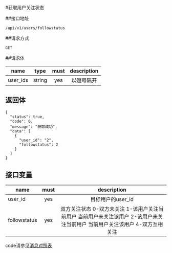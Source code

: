#获取用户关注状态

##接口地址
```
/api/v1/users/followstatus
```

##请求方式
```
GET
```
##请求体

| name     | type     | must     | description |
|----------|:--------:|:--------:|:-----------:|
| user_ids | string   | yes      | 以逗号隔开  |

## 返回体
```
{
  "status": true,
  "code": 0,
  "message": "获取成功",
  "data": [
    {
      "user_id": "2",
      "followstatus": 2
    }
  ]
}
```

## 接口变量
| name          | must     | description |
|---------------|:--------:|:-----------:|
| user_id       | yes      | 目标用户的user_id |
| followstatus  | yes      | 双方关注状态  0-双方未关注 1-该用户关注当前用户 当前用户未关注该用户 2-该用户未关注当前用户 当前用户关注该用户 4-双方互相关注 |
code请参见[消息对照表](消息对照表.md)